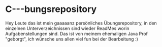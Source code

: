 # C---bungsrepository
Hey Leute das ist mein gaaaaanz persönliches Übungsrepository, in den einzelnen Unterverzeichnissen sind wieder ReadMes worin Aufgabenstellungen sind. Das ist von meinem ehemaligen Java Prof "geborgt", ich wünsche uns allen viel fun bei der Bearbeitung :) 
